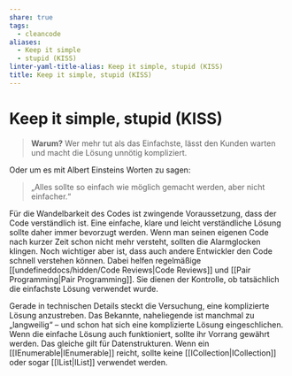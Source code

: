 ```yaml
---
share: true
tags:
  - cleancode
aliases:
  - Keep it simple
  - stupid (KISS)
linter-yaml-title-alias: Keep it simple, stupid (KISS)
title: Keep it simple, stupid (KISS)
---
```

 
# Keep it simple, stupid (KISS)

>**Warum?**
>Wer mehr tut als das Einfachste, lässt den Kunden warten und macht die Lösung unnötig kompliziert.

Oder um es mit Albert Einsteins Worten zu sagen: 
>„Alles sollte so einfach wie möglich gemacht werden, aber nicht einfacher.“
 
 Für die Wandelbarkeit des Codes ist zwingende Voraussetzung, dass der Code verständlich ist. Eine einfache, klare und leicht verständliche Lösung sollte daher immer bevorzugt werden. Wenn man seinen eigenen Code nach kurzer Zeit schon nicht mehr versteht, sollten die Alarmglocken klingen. Noch wichtiger aber ist, dass auch andere Entwickler den Code schnell verstehen können. Dabei helfen regelmäßige [[undefineddocs/hidden/Code Reviews|Code Reviews]] und [[Pair Programming|Pair Programming]]. Sie dienen der Kontrolle, ob tatsächlich die einfachste Lösung verwendet wurde.

Gerade in technischen Details steckt die Versuchung, eine komplizierte Lösung anzustreben. Das Bekannte, naheliegende ist manchmal zu „langweilig“ – und schon hat sich eine komplizierte Lösung eingeschlichen. Wenn die einfache Lösung auch funktioniert, sollte ihr Vorrang gewährt werden. Das gleiche gilt für Datenstrukturen. Wenn ein [[IEnumerable|IEnumerable]] reicht, sollte keine [[ICollection|ICollection]] oder sogar [[IList|IList]] verwendet werden.
